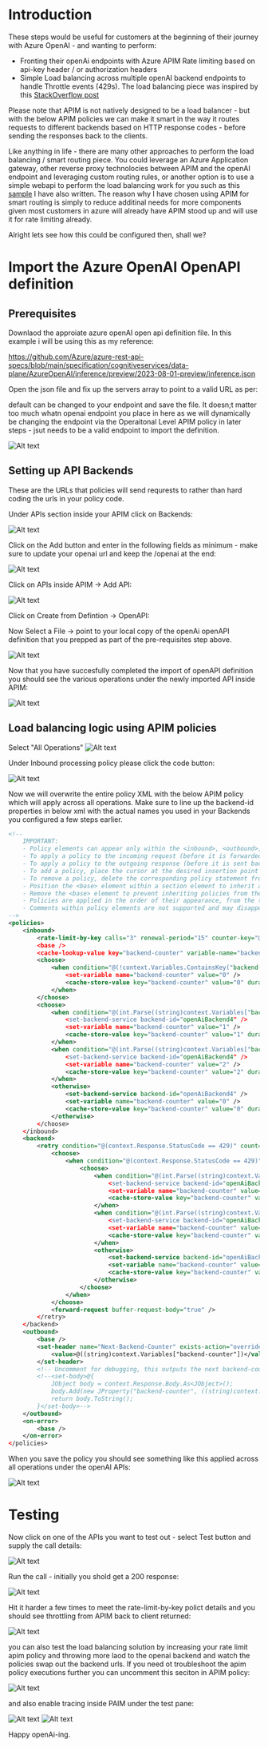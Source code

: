 # Introduction

These steps would be useful for customers at the beginning of their journey with Azure OpenAI - and wanting to perform:

* Fronting their openAi endpoints with Azure APIM Rate limiting based on api-key header / or authorization headers
* Simple Load balancing across multiple openAI backend endpoints to handle Throttle events (429s). The load balancing piece was inspired by this [StackOverflow post](https://stackoverflow.com/questions/76188072/in-azure-api-management-how-can-you-load-balance-and-failover-on-3-different-ba)


Please note that APIM is not natively designed to be a load balancer - but with the below APIM policies we can make it smart in the way it routes requests to different backends based on HTTP response codes - before sending the responses back to the clients.

Like anything in life - there are many other approaches to perform the load balancing / smart routing piece. You could leverage an Azure Application gateway, other reverse proxy technolocies between APIM and the openAI endpoint and leveraging custom routing rules, or another option is to use a simple webapi to perform the load balancing work for you such as this [sample](https://github.com/anevjes/openAiLoadBalancer) I have also written. The reason why I have chosen using APIM for smart routing is simply to reduce additinal needs for more components given most customers in azure will already have APIM stood up and will use it for rate limiting already.


Alright lets see how this could be configured then, shall we?

# Import the Azure OpenAI OpenAPI definition

## Prerequisites

Downlaod the approiate azure openAI open api definition file. In this example i will be using this as my reference:

https://github.com/Azure/azure-rest-api-specs/blob/main/specification/cognitiveservices/data-plane/AzureOpenAI/inference/preview/2023-08-01-preview/inference.json

Open the json file and fix up the servers array to point to a valid URL as per:

default can be changed to your endpoint and save the file. It doesn;t matter too much whatn openai endpoint you place in here as we will dynamically be changing the endpoint via the Operaitonal Level APIM policy in later steps - jsut needs to be a valid endpoint to import the definition.

![Alt text](content/image-2.png)


## Setting up API Backends

These are the URLs that policies will send requrests to rather than hard coding the urls in your policy code.

Under APIs section inside your APIM click on Backends:

![Alt text](content/image-8.png)


Click on the Add button and enter in the following fields as minimum - make sure to update your openai url and keep the /openai at the end:

![Alt text](content/image-9.png)



Click on APIs inside APIM -> Add API:

![Alt text](content/image.png)

Click on Create from Defintion -> OpenAPI:

Now Select a File -> point to your local copy of the openAi openAPI definition that you prepped as part of the pre-requisites step above.

![Alt text](content/image-1.png)

Now that you have succesfully completed the import of openAPI definition you should see the various operations under the newly imported API inside APIM:

![Alt text](content/image-3.png)


## Load balancing logic using APIM policies

Select "All Operations"
![Alt text](content/image-4.png)

Under Inbound processing policy please click the code button:

![Alt text](content/image-5.png)


Now we will overwrite the entire policy XML with the below APIM policy which will apply across all operations. Make sure to line up the backend-id properties in below xml with the actual names you used in your Backends you configured a few steps earlier.

```xml
<!--
    IMPORTANT:
    - Policy elements can appear only within the <inbound>, <outbound>, <backend> section elements.
    - To apply a policy to the incoming request (before it is forwarded to the backend service), place a corresponding policy element within the <inbound> section element.
    - To apply a policy to the outgoing response (before it is sent back to the caller), place a corresponding policy element within the <outbound> section element.
    - To add a policy, place the cursor at the desired insertion point and select a policy from the sidebar.
    - To remove a policy, delete the corresponding policy statement from the policy document.
    - Position the <base> element within a section element to inherit all policies from the corresponding section element in the enclosing scope.
    - Remove the <base> element to prevent inheriting policies from the corresponding section element in the enclosing scope.
    - Policies are applied in the order of their appearance, from the top down.
    - Comments within policy elements are not supported and may disappear. Place your comments between policy elements or at a higher level scope.
-->
<policies>
    <inbound>
        <rate-limit-by-key calls="3" renewal-period="15" counter-key="@(context.Request.Headers.GetValueOrDefault("api-key", "default-value"))" />
        <base />
        <cache-lookup-value key="backend-counter" variable-name="backend-counter" />
        <choose>
            <when condition="@(!context.Variables.ContainsKey("backend-counter"))">
                <set-variable name="backend-counter" value="0" />
                <cache-store-value key="backend-counter" value="0" duration="100" />
            </when>
        </choose>
        <choose>
            <when condition="@(int.Parse((string)context.Variables["backend-counter"]) == 0)">
                <set-backend-service backend-id="openAiBackend4" />
                <set-variable name="backend-counter" value="1" />
                <cache-store-value key="backend-counter" value="1" duration="100" />
            </when>
            <when condition="@(int.Parse((string)context.Variables["backend-counter"]) == 1)">
                <set-backend-service backend-id="openAiBackend4" />
                <set-variable name="backend-counter" value="2" />
                <cache-store-value key="backend-counter" value="2" duration="100" />
            </when>
            <otherwise>
                <set-backend-service backend-id="openAiBackend4" />
                <set-variable name="backend-counter" value="0" />
                <cache-store-value key="backend-counter" value="0" duration="100" />
            </otherwise>
        </choose>
    </inbound>
    <backend>
        <retry condition="@(context.Response.StatusCode == 429)" count="3" interval="10" first-fast-retry="true">
            <choose>
                <when condition="@(context.Response.StatusCode == 429)">
                    <choose>
                        <when condition="@(int.Parse((string)context.Variables["backend-counter"]) == 0)">
                            <set-backend-service backend-id="openAiBackend4" />
                            <set-variable name="backend-counter" value="1" />
                            <cache-store-value key="backend-counter" value="1" duration="100" />
                        </when>
                        <when condition="@(int.Parse((string)context.Variables["backend-counter"]) == 1)">
                            <set-backend-service backend-id="openAiBackend4" />
                            <set-variable name="backend-counter" value="2" />
                            <cache-store-value key="backend-counter" value="2" duration="100" />
                        </when>
                        <otherwise>
                            <set-backend-service backend-id="openAiBackend4" />
                            <set-variable name="backend-counter" value="0" />
                            <cache-store-value key="backend-counter" value="0" duration="100" />
                        </otherwise>
                    </choose>
                </when>
            </choose>
            <forward-request buffer-request-body="true" />
        </retry>
    </backend>
    <outbound>
        <base />
        <set-header name="Next-Backend-Counter" exists-action="override">
            <value>@((string)context.Variables["backend-counter"])</value>
        </set-header>
        <!-- Uncomment for debugging, this outputs the next backend-counter in the JSON response body. -->
        <!--<set-body>@{ 
            JObject body = context.Response.Body.As<JObject>(); 
            body.Add(new JProperty("backend-counter", ((string)context.Variables["backend-counter"])));
            return body.ToString(); 
        }</set-body>-->
    </outbound>
    <on-error>
        <base />
    </on-error>
</policies>
```

When you save the policy you should see something like this applied across all operations under the openAI APIs:

![Alt text](content/image-10.png)

# Testing

Now click on one of the APIs you want to test out - select Test button and supply the call details:

![Alt text](content/image-11.png)

Run the call - initially you shold get a 200 response:

![Alt text](content/image-12.png)

Hit it harder a few times to meet the rate-limit-by-key polict details and you should see throttling from APIM back to client returned:

![Alt text](content/image-14.png)

you can also test the load balancing solution by increasing your rate limit apim policy and throwing more laod to the openai backend and watch the policies swap out the backend urls. If you need ot troubleshoot the apim policy executions further you can uncomment this seciton in APIM policy:

![Alt text](content/image-15.png)

and also enable tracing inside PAIM under the test pane:

![Alt text](content/image-17.png)
![Alt text](content/image-16.png)

Happy openAi-ing.